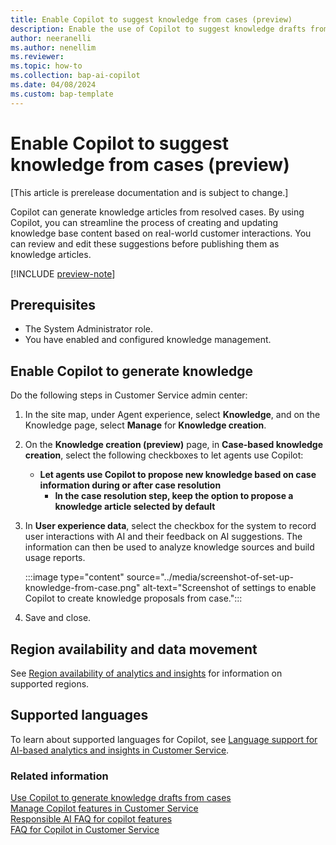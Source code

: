 ```yaml
---
title: Enable Copilot to suggest knowledge from cases (preview)
description: Enable the use of Copilot to suggest knowledge drafts from cases.
author: neeranelli
ms.author: nenellim
ms.reviewer: 
ms.topic: how-to
ms.collection: bap-ai-copilot
ms.date: 04/08/2024
ms.custom: bap-template
---
```


# Enable Copilot to suggest knowledge from cases (preview)

[This article is prerelease documentation and is subject to change.]

Copilot can generate knowledge articles from resolved cases. By using Copilot, you can streamline the process of creating and updating knowledge base content based on real-world customer interactions. You can review and edit these suggestions before publishing them as knowledge articles.

[!INCLUDE [preview-note](~/../shared-content/shared/preview-includes/preview-note-d365.md)]

## Prerequisites

- The System Administrator role.
- You have enabled and configured knowledge management.

## Enable Copilot to generate knowledge

Do the following steps in Customer Service admin center:

1. In the site map, under Agent experience, select **Knowledge**, and on the Knowledge page, select **Manage** for **Knowledge creation**.
1. On the **Knowledge creation (preview)** page, in **Case-based knowledge creation**, select the following checkboxes to let agents use Copilot:
    - **Let agents use Copilot to propose new knowledge based on case information during or after case resolution**
       - **In the case resolution step, keep the option to propose a knowledge article selected by default** 
1. In **User experience data**, select the checkbox for the system to record user interactions with AI and their feedback on AI suggestions. The information can then be used to analyze knowledge sources and build usage reports.

    :::image type="content" source="../media/screenshot-of-set-up-knowledge-from-case.png" alt-text="Screenshot of settings to enable Copilot to create knowledge proposals from case.":::

1. Save and close.

## Region availability and data movement

See [Region availability of analytics and insights](cs-region-availability-service-limits.md) for information on supported regions.

## Supported languages

To learn about supported languages for Copilot, see [Language support for AI-based analytics and insights in Customer Service](cs-region-availability-service-limits.md#language-support-for-ai-based-analytics-and-insights-in-customer-service).

### Related information

[Use Copilot to generate knowledge drafts from cases](../use/use-copilot-knowledge-from-cases.md)  
[Manage Copilot features in Customer Service](configure-copilot-features.md)  
[Responsible AI FAQ for copilot features](../implement/faq-responsible-ai-copilot.md)  
[FAQ for Copilot in Customer Service](faq-copilot-features.md)  



